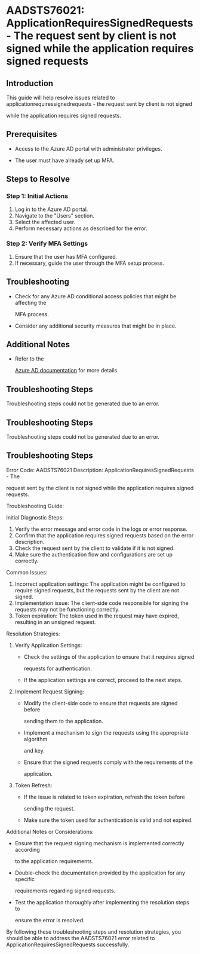 # AADSTS76021: ApplicationRequiresSignedRequests - The request sent by client is not signed while the application requires signed requests


## Introduction

This guide will help resolve issues related to
applicationrequiressignedrequests - the request sent by client is not signed

while the application requires signed requests.


## Prerequisites


* Access to the Azure AD portal with administrator privileges.

* The user must have already set up MFA.


## Steps to Resolve


### Step 1: Initial Actions

1. Log in to the Azure AD portal.
2. Navigate to the "Users" section.
3. Select the affected user.
4. Perform necessary actions as described for the error.


### Step 2: Verify MFA Settings

1. Ensure that the user has MFA configured.
2. If necessary, guide the user through the MFA setup process.


## Troubleshooting


* Check for any Azure AD conditional access policies that might be affecting the

  MFA process.

* Consider any additional security measures that might be in place.


## Additional Notes


* Refer to the

  [Azure AD 
documentation](https://learn.microsoft.com/en-us/azure/active-directory/)
  for more details.


## Troubleshooting Steps

Troubleshooting steps could not be generated due to an error.


## Troubleshooting Steps

Troubleshooting steps could not be generated due to an error.


## Troubleshooting Steps

Error Code: AADSTS76021 Description: ApplicationRequiresSignedRequests - The

request sent by the client is not signed while the application requires signed
requests.

Troubleshooting Guide:

Initial Diagnostic Steps:

1. Verify the error message and error code in the logs or error response.
2. Confirm that the application requires signed requests based on the error
   description.
3. Check the request sent by the client to validate if it is not signed.
4. Make sure the authentication flow and configurations are set up correctly.

Common Issues:

1. Incorrect application settings: The application might be configured to
   require signed requests, but the requests sent by the client are not signed.
2. Implementation issue: The client-side code responsible for signing the
   requests may not be functioning correctly.
3. Token expiration: The token used in the request may have expired, resulting
   in an unsigned request.

Resolution Strategies:

1. Verify Application Settings:

   * Check the settings of the application to ensure that it requires signed

     requests for authentication.
   * If the application settings are correct, proceed to the next steps.

2. Implement Request Signing:

   * Modify the client-side code to ensure that requests are signed before

     sending them to the application.
   * Implement a mechanism to sign the requests using the appropriate algorithm

     and key.
   * Ensure that the signed requests comply with the requirements of the

     application.

3. Token Refresh:
   * If the issue is related to token expiration, refresh the token before

     sending the request.
   * Make sure the token used for authentication is valid and not expired.

Additional Notes or Considerations:


* Ensure that the request signing mechanism is implemented correctly according

  to the application requirements.

* Double-check the documentation provided by the application for any specific

  requirements regarding signed requests.

* Test the application thoroughly after implementing the resolution steps to

  ensure the error is resolved.

By following these troubleshooting steps and resolution strategies, you should
be able to address the AADSTS76021 error related to
ApplicationRequiresSignedRequests successfully.